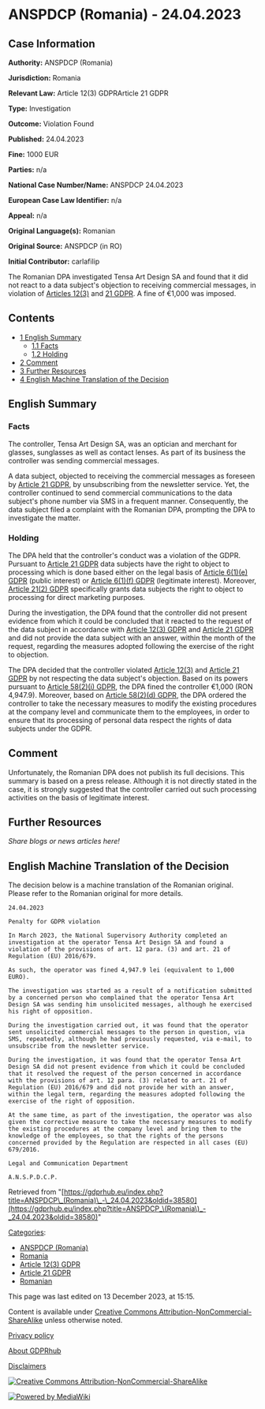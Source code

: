 # ANSPDCP (Romania) - 24.04.2023

## Case Information

**Authority:** ANSPDCP (Romania)

**Jurisdiction:** Romania

**Relevant Law:** Article 12(3) GDPRArticle 21 GDPR

**Type:** Investigation

**Outcome:** Violation Found

**Published:** 24.04.2023

**Fine:** 1000 EUR

**Parties:** n/a

**National Case Number/Name:** ANSPDCP 24.04.2023

**European Case Law Identifier:** n/a

**Appeal:** n/a

**Original Language(s):** Romanian

**Original Source:** ANSPDCP (in RO)

**Initial Contributor:** carlafilip

The Romanian DPA investigated Tensa Art Design SA and found that it did not react to a data subject's objection to receiving commercial messages, in violation of [Articles 12(3)](/index.php?title=Article_12_GDPR "Article 12 GDPR") and [21 GDPR](/index.php?title=Article_21_GDPR "Article 21 GDPR"). A fine of €1,000 was imposed.

## Contents

*   [1 English Summary](#English_Summary)
    *   [1.1 Facts](#Facts)
    *   [1.2 Holding](#Holding)
*   [2 Comment](#Comment)
*   [3 Further Resources](#Further_Resources)
*   [4 English Machine Translation of the Decision](#English_Machine_Translation_of_the_Decision)

## English Summary

### Facts

The controller, Tensa Art Design SA, was an optician and merchant for glasses, sunglasses as well as contact lenses. As part of its business the controller was sending commercial messages.

A data subject, objected to receiving the commercial messages as foreseen by [Article 21 GDPR](/index.php?title=Article_21_GDPR "Article 21 GDPR"), by unsubscribing from the newsletter service. Yet, the controller continued to send commercial communications to the data subject's phone number via SMS in a frequent manner. Consequently, the data subject filed a complaint with the Romanian DPA, prompting the DPA to investigate the matter.

### Holding

The DPA held that the controller's conduct was a violation of the GDPR. Pursuant to [Article 21 GDPR](/index.php?title=Article_21_GDPR "Article 21 GDPR") data subjects have the right to object to processing which is done based either on the legal basis of [Article 6(1)(e) GDPR](/index.php?title=Article_6_GDPR "Article 6 GDPR") (public interest) or [Article 6(1)(f) GDPR](/index.php?title=Article_6_GDPR "Article 6 GDPR") (legitimate interest). Moreover, [Article 21(2) GDPR](/index.php?title=Article_21_GDPR "Article 21 GDPR") specifically grants data subjects the right to object to processing for direct marketing purposes.

During the investigation, the DPA found that the controller did not present evidence from which it could be concluded that it reacted to the request of the data subject in accordance with [Article 12(3) GDPR](/index.php?title=Article_12_GDPR "Article 12 GDPR") and [Article 21 GDPR](/index.php?title=Article_21_GDPR "Article 21 GDPR") and did not provide the data subject with an answer, within the month of the request, regarding the measures adopted following the exercise of the right to objection.

The DPA decided that the controller violated [Article 12(3)](/index.php?title=Article_12_GDPR "Article 12 GDPR") and [Article 21 GDPR](/index.php?title=Article_21_GDPR "Article 21 GDPR") by not respecting the data subject's objection. Based on its powers pursuant to [Article 58(2)(i) GDPR](/index.php?title=Article_58_GDPR "Article 58 GDPR"), the DPA fined the controller €1,000 (RON 4,947.9). Moreover, based on [Article 58(2)(d) GDPR](/index.php?title=Article_58_GDPR "Article 58 GDPR"), the DPA ordered the controller to take the necessary measures to modify the existing procedures at the company level and communicate them to the employees, in order to ensure that its processing of personal data respect the rights of data subjects under the GDPR.

## Comment

Unfortunately, the Romanian DPA does not publish its full decisions. This summary is based on a press release. Although it is not directly stated in the case, it is strongly suggested that the controller carried out such processing activities on the basis of legitimate interest.

## Further Resources

_Share blogs or news articles here!_

## English Machine Translation of the Decision

The decision below is a machine translation of the Romanian original. Please refer to the Romanian original for more details.

```
24.04.2023

Penalty for GDPR violation

In March 2023, the National Supervisory Authority completed an investigation at the operator Tensa Art Design SA and found a violation of the provisions of art. 12 para. (3) and art. 21 of Regulation (EU) 2016/679.

As such, the operator was fined 4,947.9 lei (equivalent to 1,000 EURO).

The investigation was started as a result of a notification submitted by a concerned person who complained that the operator Tensa Art Design SA was sending him unsolicited messages, although he exercised his right of opposition.

During the investigation carried out, it was found that the operator sent unsolicited commercial messages to the person in question, via SMS, repeatedly, although he had previously requested, via e-mail, to unsubscribe from the newsletter service.

During the investigation, it was found that the operator Tensa Art Design SA did not present evidence from which it could be concluded that it resolved the request of the person concerned in accordance with the provisions of art. 12 para. (3) related to art. 21 of Regulation (EU) 2016/679 and did not provide her with an answer, within the legal term, regarding the measures adopted following the exercise of the right of opposition.

At the same time, as part of the investigation, the operator was also given the corrective measure to take the necessary measures to modify the existing procedures at the company level and bring them to the knowledge of the employees, so that the rights of the persons concerned provided by the Regulation are respected in all cases (EU) 679/2016.

Legal and Communication Department

A.N.S.P.D.C.P.

```

Retrieved from "[https://gdprhub.eu/index.php?title=ANSPDCP\_(Romania)\_-\_24.04.2023&oldid=38580](https://gdprhub.eu/index.php?title=ANSPDCP_\(Romania\)_-_24.04.2023&oldid=38580)"

[Categories](/index.php?title=Special:Categories "Special:Categories"):

*   [ANSPDCP (Romania)](/index.php?title=Category:ANSPDCP_\(Romania\) "Category:ANSPDCP (Romania)")
*   [Romania](/index.php?title=Category:Romania "Category:Romania")
*   [Article 12(3) GDPR](/index.php?title=Category:Article_12\(3\)_GDPR "Category:Article 12(3) GDPR")
*   [Article 21 GDPR](/index.php?title=Category:Article_21_GDPR "Category:Article 21 GDPR")
*   [Romanian](/index.php?title=Category:Romanian "Category:Romanian")

This page was last edited on 13 December 2023, at 15:15.

Content is available under [Creative Commons Attribution-NonCommercial-ShareAlike](https://creativecommons.org/licenses/by-nc-sa/4.0/) unless otherwise noted.

[Privacy policy](/index.php?title=GDPRhub:Privacy_policy)

[About GDPRhub](/index.php?title=GDPRhub:About)

[Disclaimers](/index.php?title=GDPRhub:General_disclaimer)

[![Creative Commons Attribution-NonCommercial-ShareAlike](/resources/assets/licenses/cc-by-nc-sa.png)](https://creativecommons.org/licenses/by-nc-sa/4.0/)

[![Powered by MediaWiki](/resources/assets/poweredby_mediawiki_88x31.png)](https://www.mediawiki.org/)